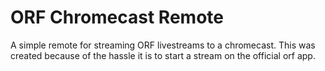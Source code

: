 # ORF Chromecast Remote
A simple remote for streaming ORF livestreams to a chromecast. This was created because of the hassle it is to start a stream on the official orf app.

